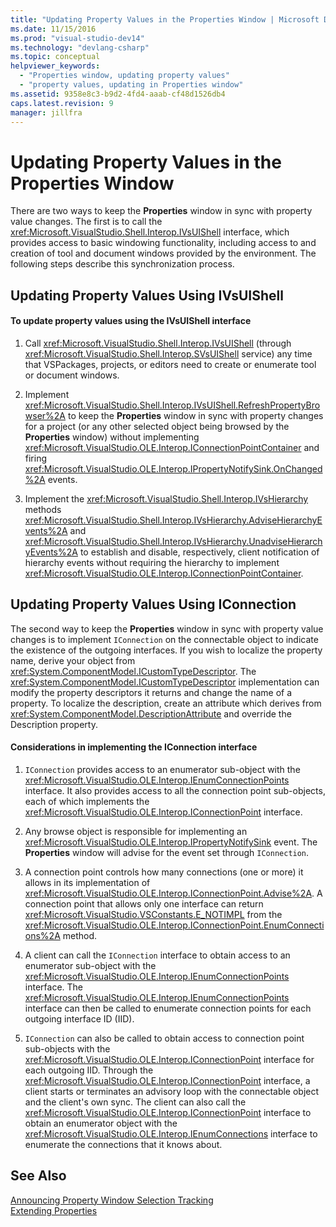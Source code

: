 ```yaml
---
title: "Updating Property Values in the Properties Window | Microsoft Docs"
ms.date: 11/15/2016
ms.prod: "visual-studio-dev14"
ms.technology: "devlang-csharp"
ms.topic: conceptual
helpviewer_keywords: 
  - "Properties window, updating property values"
  - "property values, updating in Properties window"
ms.assetid: 9358e8c3-b9d2-4fd4-aaab-cf48d1526db4
caps.latest.revision: 9
manager: jillfra
---
```

# Updating Property Values in the Properties Window
There are two ways to keep the **Properties** window in sync with property value changes. The first is to call the <xref:Microsoft.VisualStudio.Shell.Interop.IVsUIShell> interface, which provides access to basic windowing functionality, including access to and creation of tool and document windows provided by the environment. The following steps describe this synchronization process.  
  
## Updating Property Values Using IVsUIShell  
  
#### To update property values using the IVsUIShell interface  
  
1. Call <xref:Microsoft.VisualStudio.Shell.Interop.IVsUIShell> (through <xref:Microsoft.VisualStudio.Shell.Interop.SVsUIShell> service) any time that VSPackages, projects, or editors need to create or enumerate tool or document windows.  
  
2. Implement <xref:Microsoft.VisualStudio.Shell.Interop.IVsUIShell.RefreshPropertyBrowser%2A> to keep the **Properties** window in sync with property changes for a project (or any other selected object being browsed by the **Properties** window) without implementing <xref:Microsoft.VisualStudio.OLE.Interop.IConnectionPointContainer> and firing <xref:Microsoft.VisualStudio.OLE.Interop.IPropertyNotifySink.OnChanged%2A> events.  
  
3. Implement the <xref:Microsoft.VisualStudio.Shell.Interop.IVsHierarchy> methods <xref:Microsoft.VisualStudio.Shell.Interop.IVsHierarchy.AdviseHierarchyEvents%2A> and <xref:Microsoft.VisualStudio.Shell.Interop.IVsHierarchy.UnadviseHierarchyEvents%2A> to establish and disable, respectively, client notification of hierarchy events without requiring the hierarchy to implement <xref:Microsoft.VisualStudio.OLE.Interop.IConnectionPointContainer>.  
  
## Updating Property Values Using IConnection  
 The second way to keep the **Properties** window in sync with property value changes is to implement `IConnection` on the connectable object to indicate the existence of the outgoing interfaces. If you wish to localize the property name, derive your object from <xref:System.ComponentModel.ICustomTypeDescriptor>. The <xref:System.ComponentModel.ICustomTypeDescriptor> implementation can modify the property descriptors it returns and change the name of a property. To localize the description, create an attribute which derives from <xref:System.ComponentModel.DescriptionAttribute> and override the Description property.  
  
#### Considerations in implementing the IConnection interface  
  
1. `IConnection` provides access to an enumerator sub-object with the <xref:Microsoft.VisualStudio.OLE.Interop.IEnumConnectionPoints> interface. It also provides access to all the connection point sub-objects, each of which implements the <xref:Microsoft.VisualStudio.OLE.Interop.IConnectionPoint> interface.  
  
2. Any browse object is responsible for implementing an <xref:Microsoft.VisualStudio.OLE.Interop.IPropertyNotifySink> event. The **Properties** window will advise for the event set through `IConnection`.  
  
3. A connection point controls how many connections (one or more) it allows in its implementation of <xref:Microsoft.VisualStudio.OLE.Interop.IConnectionPoint.Advise%2A>. A connection point that allows only one interface can return <xref:Microsoft.VisualStudio.VSConstants.E_NOTIMPL> from the <xref:Microsoft.VisualStudio.OLE.Interop.IConnectionPoint.EnumConnections%2A> method.  
  
4. A client can call the `IConnection` interface to obtain access to an enumerator sub-object with the <xref:Microsoft.VisualStudio.OLE.Interop.IEnumConnectionPoints> interface. The <xref:Microsoft.VisualStudio.OLE.Interop.IEnumConnectionPoints> interface can then be called to enumerate connection points for each outgoing interface ID (IID).  
  
5. `IConnection` can also be called to obtain access to connection point sub-objects with the <xref:Microsoft.VisualStudio.OLE.Interop.IConnectionPoint> interface for each outgoing IID. Through the <xref:Microsoft.VisualStudio.OLE.Interop.IConnectionPoint> interface, a client starts or terminates an advisory loop with the connectable object and the client's own sync. The client can also call the <xref:Microsoft.VisualStudio.OLE.Interop.IConnectionPoint> interface to obtain an enumerator object with the <xref:Microsoft.VisualStudio.OLE.Interop.IEnumConnections> interface to enumerate the connections that it knows about.  
  
## See Also  
 [Announcing Property Window Selection Tracking](../misc/announcing-property-window-selection-tracking.md)   
 [Extending Properties](../extensibility/internals/extending-properties.md)